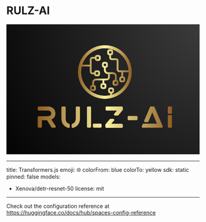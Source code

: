 # RULZ-AI

![Rulz-AI](./public/page.png)

---
title: Transformers.js
emoji: 🌐
colorFrom: blue
colorTo: yellow
sdk: static
pinned: false
models:
- Xenova/detr-resnet-50
license: mit
---

Check out the configuration reference at https://huggingface.co/docs/hub/spaces-config-reference
